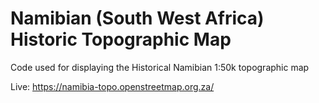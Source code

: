 # Namibian (South West Africa) Historic Topographic Map
Code used for displaying the Historical Namibian 1:50k topographic map

Live: https://namibia-topo.openstreetmap.org.za/
